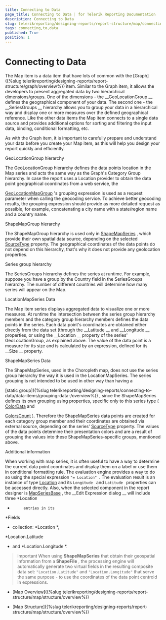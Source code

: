 ```yaml
---
title: Connecting to Data
page_title: Connecting to Data | for Telerik Reporting Documentation
description: Connecting to Data
slug: telerikreporting/designing-reports/report-structure/map/connecting-to-data
tags: connecting,to,data
published: True
position: 1
---
```


# Connecting to Data



The Map item is a data item that have lots of common with the 
[Graph]({%slug telerikreporting/designing-reports/report-structure/graph/overview%})
 item.
        Similar to the Graph item, it allows the developers to present aggregated data by two hierarchical dimensions/groups.
        One of the dimensions - the 
__GeoLocationGroup
__ defines the geographical component of your data. The second one -
        the 
__SeriesGroups
__ hierarchy allows you to group your data in a hierarchical way and display one or more measures
        over the defined geographical reference. Like the other data items the Map item connects to a single data source and provides
        additional options for sorting and filtering the input data, binding, conditional formatting, etc.
      


As with the Graph item, it is important to carefully prepare and understand your data before you create your Map item, as this will help you design your report quickly and
        efficiently.
      
GeoLocationGroup hierarchy


The GeoLocationGroup hierarchy defines the data points location in the Map series and acts the same way as the Graph's Category Group hierarchy.
          In case the report uses a Location provider to obtain the data point geographical coordinates from a web service, the
          
[GeoLocationMapGroup](/reporting/api/Telerik.Reporting.GeoLocationMapGroup)
's
          grouping expression is used as a request parameter when calling the geocoding service. To achieve better geocoding results, the grouping
          expression should provide as more detailed request as possible, for example, concatenating a city name with a state/region name and a country name.
        
ShapeMapGroup hierarchy


The ShapeMapGroup hierarchy is used only in 
[ShapeMapSeries](/reporting/api/Telerik.Reporting.ShapeMapSeries)
, which provide their
          own spatial data source, depending on the selected 
[SourceType](/reporting/api/Telerik.Reporting.ShapeMapSeries#Telerik_Reporting_ShapeMapSeries_SourceType)
 property.
          The geographical coordinates of the data points do not depend on this hierarchy, that's why it does not provide any geolocation properties.
        
Series group hierarchy


The SeriesGroups hierarchy defines the series at runtime. For example, suppose you have a group by the Country field in the SeriesGroups
          hierarchy. The number of different countries will determine how many series will appear on the Map.
        
LocationMapSeries Data


The Map item series displays aggregated data to visualize one or more measures. At runtime the intersection between the series group hierarchy
          members and the category group hierarchy members defines the data points in the series.
          Each data point's coordinates are obtained either directly from the data set (through the 
__Latitude
__ and 
__Longitude
__          properties, or using the 
__Location
__ property of the series' GeoLocationGroup, as explained above.
          The value of the data point is a measure for its size and is calculated by an expression, defined for its 
__Size
__ property.
        
ShapeMapSeries Data


The ShapeMapSeries, used in the Choropleth map, does not use the series group hierarchy the way it is used in the LocationMapSeries.
          The series grouping is not intended to be used in other way than having a
          
[static group]({%slug telerikreporting/designing-reports/connecting-to-data/data-items/grouping-data-/overview%})
, since the ShapeMapSeries defines
          its own grouping using properties, specific only to this series type (
[ColorData](/reporting/api/Telerik.Reporting.ShapeMapSeries#Telerik_Reporting_ShapeMapSeries_ColorData)
 and
          
[ColorsCount](/reporting/api/Telerik.Reporting.ShapeMapSeries#Telerik_Reporting_ShapeMapSeries_ColorsCount)
).
          Therefore the ShapeMapSeries data points are created for each category group member and their coordinates are obtained via external source, depending on
          the series' 
[SourceType](/reporting/api/Telerik.Reporting.ShapeMapSeries#Telerik_Reporting_ShapeMapSeries_SourceType)
 property. The values of the data points
          determine their presentation colors and are a result of grouping the values into these ShapeMapSeries-specific groups, mentioned above.
        
Additional information


When working with map series,
          it is often useful to have a way to determine the current data point coordinates and display them on a label or use them in conditional formatting rule.
          The evaluation engine provides a way to do so using the special expression 
`"= Location"
`.
          The evaluation result is an instance of type 
[Location](/reporting/api/Telerik.Reporting.Location)
          and its 
`Longitude
` and 
`Latitude
` properties can be accessed directly.
          Also, when the selected component in the report designer is 
[MapSeriesBase](/reporting/api/Telerik.Reporting.MapSeriesBase)
,
          the 
__Edit Expression dialog
__ will include three 
*Location
*          entries in its 
*Fields
* collection: 
*Location
*,
          
*Location.Latitude
* and 
*Location.Longitude
*.
        


>important When using  __ShapeMapSeries__  that obtain their geospatial information from a  __ShapeFile__ ,            the processing engine will automatically generate two virtual fields in the resulting composite data set:            `"Location.Latitude"` and `"Location.Longitude"` that serve the same purpose - to use the            coordinates of the data point centroid in expressions.          


 * [Map Overview]({%slug telerikreporting/designing-reports/report-structure/map/structure/overview%})


 * [Map Structure]({%slug telerikreporting/designing-reports/report-structure/map/structure/overview%})

